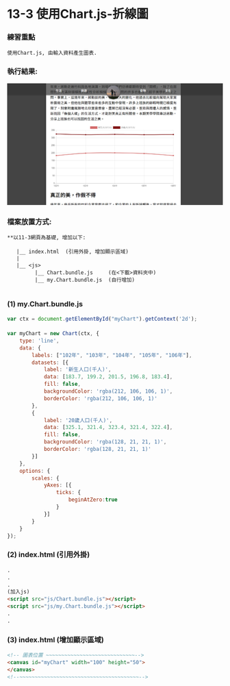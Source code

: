 # 13-3 使用Chart.js-折線圖

### 練習重點
```
使用Chart.js, 由輸入資料產生圖表.
```

### 執行結果:
![GitHub Logo](/imgs/results13-3.jpg)


### 檔案放置方式:
```
**以11-3網頁為基礎, 增加以下:

   |__ index.html  (引用外掛, 增加顯示區域) 
   |
   |__ <js>
         |__ Chart.bundle.js     (在<下載>資料夾中)
         |__ my.Chart.bundle.js  (自行增加) 
  
```


### (1) my.Chart.bundle.js

``` js
var ctx = document.getElementById("myChart").getContext('2d');

var myChart = new Chart(ctx, {
    type: 'line',
    data: {
        labels: ["102年", "103年", "104年", "105年", "106年"],
        datasets: [{
            label: '新生人口(千人)',
            data: [183.7, 199.2, 201.5, 196.8, 183.4],
            fill: false,
            backgroundColor: 'rgba(212, 106, 106, 1)',
            borderColor: 'rgba(212, 106, 106, 1)'
        }, 
        {
            label: '20歲人口(千人)',
            data: [325.1, 321.4, 323.4, 321.4, 322.4],
            fill: false,
            backgroundColor: 'rgba(128, 21, 21, 1)',			
            borderColor: 'rgba(128, 21, 21, 1)'
        }]
    },
    options: {
        scales: {
            yAxes: [{
                ticks: {
                    beginAtZero:true
                }
            }]
        }
    }
});
```


### (2) index.html (引用外掛)  
``` html
.
.
.
(加入js)
<script src="js/Chart.bundle.js"></script>  
<script src="js/my.Chart.bundle.js"></script>   
.
.
```

### (3) index.html (增加顯示區域)  
``` html
<!-- 圖表位置 ~~~~~~~~~~~~~~~~~~~~~~~~~~~~~-->		
<canvas id="myChart" width="100" height="50">
</canvas>
<!--~~~~~~~~~~~~~~~~~~~~~~~~~~~~~~~~~~~~~~~-->
```
